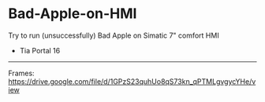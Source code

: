 # Bad-Apple-on-HMI
Try to run (unsuccessfully) Bad Apple on Simatic 7" comfort HMI
- Tia Portal 16
------
Frames: https://drive.google.com/file/d/1GPzS23quhUo8qS73kn_qPTMLgvgycYHe/view
